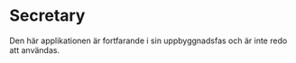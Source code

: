 # Secretary

Den här applikationen är fortfarande i sin uppbyggnadsfas och är inte redo att användas.
